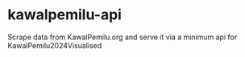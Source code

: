 # kawalpemilu-api
Scrape data from KawalPemilu.org and serve it via a minimum api for KawalPemilu2024Visualised
